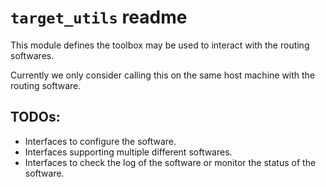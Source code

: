 # `target_utils` readme

This module defines the toolbox may be used to interact with the routing softwares.

Currently we only consider calling this on the same host machine with the routing software.

## TODOs:

- Interfaces to configure the software. 
- Interfaces supporting multiple different softwares.
- Interfaces to check the log of the software or monitor the status of the software.
